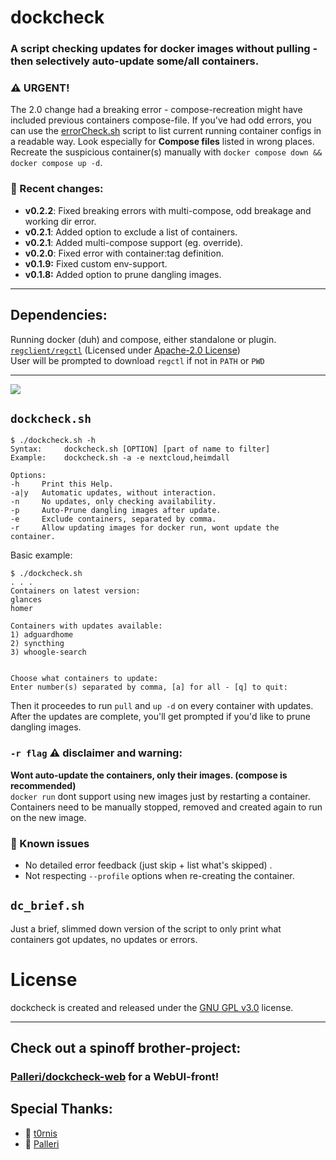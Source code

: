 # dockcheck
### A script checking updates for docker images **without pulling** - then selectively auto-update some/all containers.  

### :warning: URGENT! 
The 2.0 change had a breaking error - compose-recreation might have included previous containers compose-file.
If you've had odd errors, you can use the [errorCheck.sh](https://github.com/mag37/dockcheck/blob/main/errorCheck.sh) script to list current running container configs in a readable way. Look especially for **Compose files** listed in wrong places.   
Recreate the suspicious container(s) manually with `docker compose down && docker compose up -d`.

### :pushpin: Recent changes:
- **v0.2.2**: Fixed breaking errors with multi-compose, odd breakage and working dir error.
- **v0.2.1**: Added option to exclude a list of containers.
- **v0.2.1**: Added multi-compose support (eg. override). 
- **v0.2.0**: Fixed error with container:tag definition. 
- **v0.1.9:** Fixed custom env-support. 
- **v0.1.8:** Added option to prune dangling images. 
___

## Dependencies:
Running docker (duh) and compose, either standalone or plugin.   
[`regclient/regctl`](https://github.com/regclient/regclient) (Licensed under [Apache-2.0 License](http://www.apache.org/licenses/LICENSE-2.0))   
User will be prompted to download `regctl` if not in `PATH` or `PWD`
___


![](https://github.com/mag37/dockcheck/blob/main/example.gif)

## `dockcheck.sh`
```
$ ./dockcheck.sh -h
Syntax:     dockcheck.sh [OPTION] [part of name to filter]
Example:    dockcheck.sh -a -e nextcloud,heimdall

Options:
-h     Print this Help.
-a|y   Automatic updates, without interaction.
-n     No updates, only checking availability.
-p     Auto-Prune dangling images after update.
-e     Exclude containers, separated by comma.
-r     Allow updating images for docker run, wont update the container.
```

Basic example:
```
$ ./dockcheck.sh
. . .
Containers on latest version:
glances
homer

Containers with updates available:
1) adguardhome
2) syncthing
3) whoogle-search


Choose what containers to update:
Enter number(s) separated by comma, [a] for all - [q] to quit:

```
Then it proceedes to run `pull` and `up -d` on every container with updates.   
After the updates are complete, you'll get prompted if you'd like to prune dangling images.

### `-r flag` :warning: disclaimer and warning:
**Wont auto-update the containers, only their images. (compose is recommended)**   
`docker run` dont support using new images just by restarting a container.  
Containers need to be manually stopped, removed and created again to run on the new image.

### :hammer: Known issues
- No detailed error feedback (just skip + list what's skipped) .
- Not respecting `--profile` options when re-creating the container.

## `dc_brief.sh`
Just a brief, slimmed down version of the script to only print what containers got updates, no updates or errors.

# License
dockcheck is created and released under the [GNU GPL v3.0](https://www.gnu.org/licenses/gpl-3.0-standalone.html) license.
___

## Check out a spinoff brother-project:
### [Palleri/dockcheck-web](https://github.com/Palleri/dockcheck-web) for a WebUI-front!

## Special Thanks:
- :bison: [t0rnis](https://github.com/t0rnis)   
- :leopard: [Palleri](https://github.com/Palleri)
